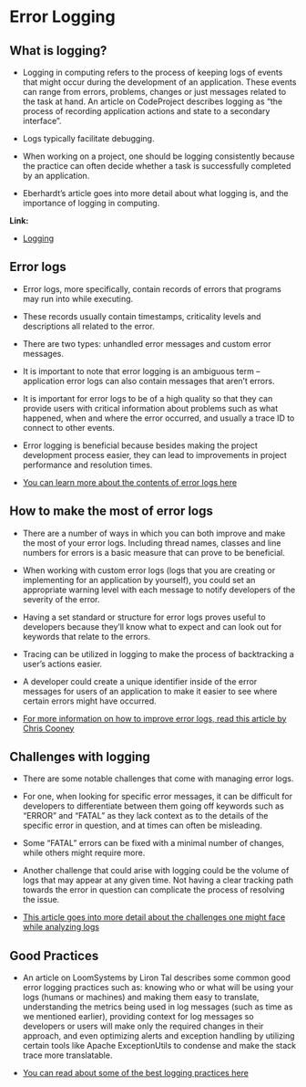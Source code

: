 # **Error Logging** 

 

## What is logging? 

- Logging in computing refers to the process of keeping logs of events that might occur during the development of an application. These events can range from errors, problems, changes or just messages related to the task at hand. An article on CodeProject describes logging as “the process of recording application actions and state to a secondary interface”.  

- Logs typically facilitate debugging.  

- When working on a project, one should be logging consistently because the practice can often decide whether a task is successfully completed by an application. 

- Eberhardt’s article goes into more detail about what logging is, and the importance of logging in computing.  

 

**Link:** 

 

- [Logging](https://www.codeproject.com/Articles/42354/The-Art-of-Logging#what) 

 

 

  

## **Error logs** 

- Error logs, more specifically, contain records of errors that programs may run into while executing.  

- These records usually contain timestamps, criticality levels and descriptions all related to the error.  

- There are two types: unhandled error messages and custom error messages.  

- It is important to note that error logging is an ambiguous term – application error logs can also contain messages that aren’t errors.  

- It is important for error logs to be of a high quality so that they can provide users with critical information about problems such as what happened, when and where the error occurred, and usually a trace ID to connect to other events.  

- Error logging is beneficial because besides making the project development process easier, they can lead to improvements in project performance and resolution times. 

- [You can learn more about the contents of error logs here](https://www.crowdstrike.com/cybersecurity-101/observability/error-logs/) 

 

 

 

## **How to make the most of error logs** 

- There are a number of ways in which you can both improve and make the most of your error logs. Including thread names, classes and line numbers for errors is a basic measure that can prove to be beneficial.  

 

- When working with custom error logs (logs that you are creating or implementing for an application by yourself), you could set an appropriate warning level with each message to notify developers of the severity of the error.  

 

- Having a set standard or structure for error logs proves useful to developers because they’ll know what to expect and can look out for keywords that relate to the errors. 

 

- Tracing can be utilized in logging to make the process of backtracking a user’s actions easier.  

 

- A developer could create a unique identifier inside of the error messages for users of an application to make it easier to see where certain errors might have occurred.  

 

- [For more information on how to improve error logs, read this article by Chris Cooney](https://coralogix.com/blog/10-things-that-will-take-your-error-logs-up-a-level/) 

 

 

 

## **Challenges with logging** 

 

- There are some notable challenges that come with managing error logs.  

- For one, when looking for specific error messages, it can be difficult for developers to differentiate between them going off keywords such as “ERROR” and “FATAL” as they lack context as to the details of the specific error in question, and at times can often be misleading.  

- Some “FATAL” errors can be fixed with a minimal number of changes, while others might require more.  

- Another challenge that could arise with logging could be the volume of logs that may appear at any given time. Not having a clear tracking path towards the error in question can complicate the process of resolving the issue.  

- [This article goes into more detail about the challenges one might face while analyzing logs](https://queue.acm.org/detail.cfm?id=2082137) 

 

 

 

## **Good Practices** 

 

- An article on LoomSystems by Liron Tal describes some common good error logging practices such as: knowing who or what will be using your logs (humans or machines) and making them easy to translate, understanding the metrics being used in log messages (such as time as we mentioned earlier), providing context for log messages so developers or users will make only the required changes in their approach, and even optimizing alerts and exception handling by utilizing certain tools like Apache ExceptionUtils to condense and make the stack trace more translatable.  

- [You can read about some of the best logging practices here](https://www.loomsystems.com/blog/single-post/2017/01/26/9-logging-best-practices-based-on-hands-on-experience) 